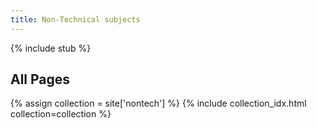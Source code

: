 ```yaml
---
title: Non-Technical subjects
---
```

{% include stub %}

All Pages
---------
{% assign collection = site['nontech'] %}
{% include collection_idx.html collection=collection %}

